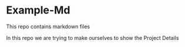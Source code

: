 # Example-Md
This repo contains markdown files

In this repo we are trying to make ourselves  to show the Project Details
